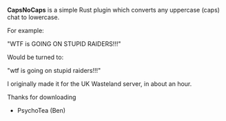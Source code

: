 **CapsNoCaps** is a simple Rust plugin which converts any uppercase (caps) chat to lowercase.


For example:

"WTF is GOING ON STUPID RAIDERS!!!"

Would be turned to:

"wtf is going on stupid raiders!!!"


I originally made it for the UK Wasteland server, in about an hour.


Thanks for downloading 
- PsychoTea (Ben)